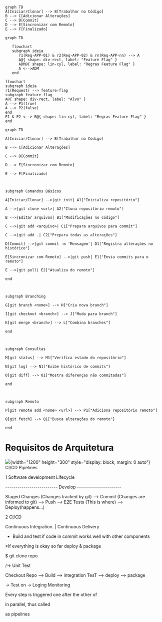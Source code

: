 
```mermaid
graph TD
A[Iniciar/Clonar] --> B[Trabalhar no Código]
B --> C[Adicionar Alterações]
C --> D[Commit]
D --> E[Sincronizar com Remoto]
E --> F[Finalizado]
```

```mermaid
graph TD

```
```mermaid
   flowchart
   subgraph ideia
      r1(Req-APP-01) & r2(Req-APP-02) & rn(Req-APP-nn) --> A
      A@{ shape: div-rect, label: "Feature Flag" }
      ADM@{ shape: lin-cyl, label: "Regras Feature Flag" }
      A <-->ADM
   end
```

```mermaid
flowchart
subgraph ideia
r1(Request) --> feature-flag
subgraph feature-flag
A@{ shape: div-rect, label: "Alvo" }
A --> P1(true)
A --> P2(false)
end
P1 & P2 <--> B@{ shape: lin-cyl, label: "Regras Feature Flag" }
end
```

```mermaid
graph TD

A[Iniciar/Clonar] --> B[Trabalhar no Código]

B --> C[Adicionar Alterações]

C --> D[Commit]

D --> E[Sincronizar com Remoto]

E --> F[Finalizado]



subgraph Comandos Básicos

A[Iniciar/Clonar] -->|git init| A1["Inicializa repositório"]

A -->|git clone <url>| A2["Clona repositório remoto"]

B -->|Editar arquivos| B1["Modificações no código"]

C -->|git add <arquivo>| C1["Prepara arquivos para commit"]

C -->|git add .| C2["Prepara todas as alterações"]

D[Commit] -->|git commit -m 'Mensagem'| D1["Registra alterações no histórico"]

E[Sincronizar com Remoto] -->|git push| E1["Envia commits para o remoto"]

E -->|git pull| E2["Atualiza do remoto"]

end



subgraph Branching

G[git branch <nome>] --> H["Cria nova branch"]

I[git checkout <branch>] --> J["Muda para branch"]

K[git merge <branch>] --> L["Combina branches"]

end



subgraph Consultas

M[git status] --> M1["Verifica estado do repositório"]

N[git log] --> N1["Exibe histórico de commits"]

O[git diff] --> O1["Mostra diferenças não commitadas"]

end



subgraph Remoto

P[git remote add <nome> <url>] --> P1["Adiciona repositório remoto"]

Q[git fetch] --> Q1["Busca alterações do remoto"]

end
```

# Requisitos de Arquitetura

[![](https://mermaid.ink/img/pako:eNp1U8tuGzEM_BVhTwkQIEDRk1E0MNYueogRxBs0F1_oFS2zWYkbPdI6QT6m6KGnnoJ-wf5YGNv7gJ3eRM4MOaSkp6xkjdkos-S0hXrhlPLM8eRk6iI6jf7T-dJ_ZuXQNC8l8enpG0WpLxDZY1D3CbeMnCtYsge7g5W6ZGfUmoLQNm2uQBdY5WxTRxuLSINBq75yJWwqoYW-UWh-c0eMFJNGlfvmb8-6TkBBQRB_JYZAGjSGVjKVcha8SiE1vzxxB2x1LnK4OMhIoejBBWj-NP_wAK4Uq4i25u3AYkXmrzlEuDhsWMqETjxKlX4ApeZYQWxexMmgcDErBtHtGmIY1_UgdYNgWydtgxssHVdsqFvW-DF57EUTfOB6MG_OMhw59GLCyJr7O7kkuWg_8MPOgb9Oy67aLS4L9A9U4qDg1XxStNFVkqUNsAlEuGTQfcbeaS4HjDZjofQc6ioZcseoqcis45J_viNEb4H0h_9J_fbthh9gDPpj0h7YsY7VezhRBPNOb3K02hwWreg-0RICDgX9WYR3fasin3WQodid5eFYio_ohqjl77SLJwRGvli_69l0fj6Zztsw_6hm8p2rDt5tSWxkZ9l-ZfLXn97wRRbXaHGRjeSocQWpiots4Z6FCilysXFlNoo-4VmWag0R992z0QqqgM-vXmNQaA?type=png)](https://mermaid.live/edit#pako:eNp1U8tuGzEM_BVhTwkQIEDRk1E0MNYueogRxBs0F1_oFS2zWYkbPdI6QT6m6KGnnoJ-wf5YGNv7gJ3eRM4MOaSkp6xkjdkos-S0hXrhlPLM8eRk6iI6jf7T-dJ_ZuXQNC8l8enpG0WpLxDZY1D3CbeMnCtYsge7g5W6ZGfUmoLQNm2uQBdY5WxTRxuLSINBq75yJWwqoYW-UWh-c0eMFJNGlfvmb8-6TkBBQRB_JYZAGjSGVjKVcha8SiE1vzxxB2x1LnK4OMhIoejBBWj-NP_wAK4Uq4i25u3AYkXmrzlEuDhsWMqETjxKlX4ApeZYQWxexMmgcDErBtHtGmIY1_UgdYNgWydtgxssHVdsqFvW-DF57EUTfOB6MG_OMhw59GLCyJr7O7kkuWg_8MPOgb9Oy67aLS4L9A9U4qDg1XxStNFVkqUNsAlEuGTQfcbeaS4HjDZjofQc6ioZcseoqcis45J_viNEb4H0h_9J_fbthh9gDPpj0h7YsY7VezhRBPNOb3K02hwWreg-0RICDgX9WYR3fasin3WQodid5eFYio_ohqjl77SLJwRGvli_69l0fj6Zztsw_6hm8p2rDt5tSWxkZ9l-ZfLXn97wRRbXaHGRjeSocQWpiots4Z6FCilysXFlNoo-4VmWag0R992z0QqqgM-vXmNQaA){width="1200" height="300" style="display: block; margin: 0 auto"}
CI/CD Pipelines

1 Software development Lifecycle




-------------------------- Develop ----------------------

Staged Changes (Changes tracked by git) --> Commit (Changes are informed to git) --> Push --> E2E Tests (This is where) --> Deploy(happens...)



2 CI/CD

Continuous Integration. | Continuous Delivery



* Build and test if code in commit works well with other components

*If everything is okay so far deploy & package

$ git clone repo

/-> Unit Test

Checkout Repo --> Build --> integration TesT --> deploy --> package

\-> Test on \-> Loging Monitoring



Every step is triggered one after the other of

in parallel, thus called

as pipelines
